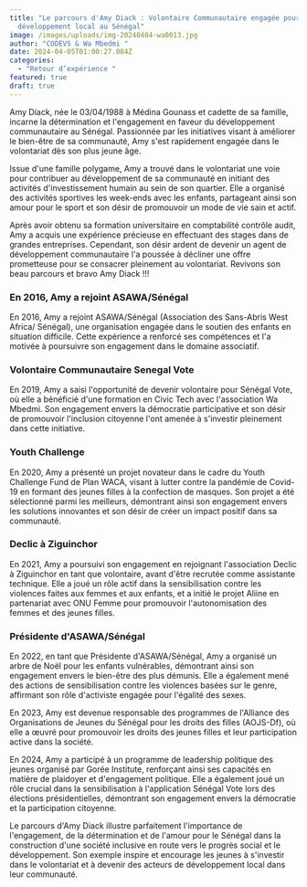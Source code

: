 ```yaml
---
title: "Le parcours d'Amy Diack : Volontaire Communautaire engagée pour le
  développement local au Sénégal"
image: /images/uploads/img-20240404-wa0013.jpg
author: "CODEVS & Wa Mbedmi "
date: 2024-04-05T01:00:27.084Z
categories:
  - "Retour d’expérience "
featured: true
draft: true
---
```

Amy Diack, née le 03/04/1988 à Médina Gounass et cadette de sa famille, incarne la détermination et l'engagement en faveur du développement communautaire au Sénégal. Passionnée par les initiatives visant à améliorer le bien-être de sa communauté, Amy s'est rapidement engagée dans le volontariat dès son plus jeune âge.

Issue d'une famille polygame, Amy a trouvé dans le volontariat une voie pour contribuer au développement de sa communauté en initiant des activités d'investissement humain au sein de son quartier. Elle a organisé des activités sportives les week-ends avec les enfants, partageant ainsi son amour pour le sport et son désir de promouvoir un mode de vie sain et actif.

Après avoir obtenu sa formation universitaire en comptabilité contrôle audit, Amy a acquis une expérience précieuse en effectuant des stages dans de grandes entreprises. Cependant, son désir ardent de devenir un agent de développement communautaire l'a poussée à décliner une offre prometteuse pour se consacrer pleinement au volontariat. Revivons son beau parcours et bravo Amy Diack !!!

### En 2016, Amy a rejoint ASAWA/Sénégal
En 2016, Amy a rejoint ASAWA/Sénégal (Association des Sans-Abris West Africa/ Sénégal), une organisation engagée dans le soutien des enfants en situation difficile. Cette expérience a renforcé ses compétences et l'a motivée à poursuivre son engagement dans le domaine associatif.

### Volontaire Communautaire Senegal Vote
En 2019, Amy a saisi l'opportunité de devenir volontaire pour Sénégal Vote, où elle a bénéficié d'une formation en Civic Tech avec l'association Wa Mbedmi. Son engagement envers la démocratie participative et son désir de promouvoir l'inclusion citoyenne l'ont amenée à s'investir pleinement dans cette initiative.

### Youth Challenge 
En 2020, Amy a présenté un projet novateur dans le cadre du Youth Challenge Fund de Plan WACA, visant à lutter contre la pandémie de Covid-19 en formant des jeunes filles à la confection de masques. Son projet a été sélectionné parmi les meilleurs, démontrant ainsi son engagement envers les solutions innovantes et son désir de créer un impact positif dans sa communauté.

### Declic à Ziguinchor
En 2021, Amy a poursuivi son engagement en rejoignant l'association Declic à Ziguinchor en tant que volontaire, avant d'être recrutée comme assistante technique. Elle a joué un rôle actif dans la sensibilisation contre les violences faites aux femmes et aux enfants, et a initié le projet Aliine en partenariat avec ONU Femme pour promouvoir l'autonomisation des femmes et des jeunes filles.

### Présidente d'ASAWA/Sénégal
En 2022, en tant que Présidente d'ASAWA/Sénégal, Amy a organisé un arbre de Noël pour les enfants vulnérables, démontrant ainsi son engagement envers le bien-être des plus démunis. Elle a également mené des actions de sensibilisation contre les violences basées sur le genre, affirmant son rôle d'activiste engagée pour l'égalité des sexes.

En 2023, Amy est devenue responsable des programmes de l'Alliance des Organisations de Jeunes du Sénégal pour les droits des filles (AOJS-Df), où elle a œuvré pour promouvoir les droits des jeunes filles et leur participation active dans la société.

En 2024, Amy a participé à un programme de leadership politique des jeunes organisé par Gorée Institute, renforçant ainsi ses capacités en matière de plaidoyer et d'engagement politique. Elle a également joué un rôle crucial dans la sensibilisation à l'application Sénégal Vote lors des élections présidentielles, démontrant son engagement envers la démocratie et la participation citoyenne.

Le parcours d'Amy Diack illustre parfaitement l'importance de l'engagement, de la détermination et de l'amour pour le Sénégal dans la construction d'une société inclusive en route vers le progrès social et le développement. Son exemple inspire et encourage les jeunes à s'investir dans le volontariat et à devenir des acteurs de développement local dans leur communauté.
